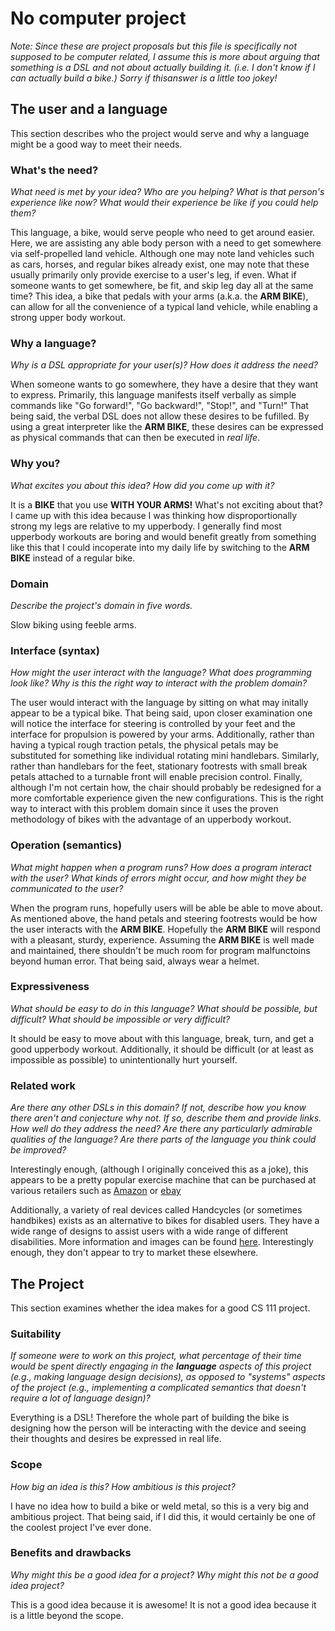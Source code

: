 # No computer project

_Note: Since these are project proposals but this file is specifically not_
_supposed to be computer related, I assume this is more about arguing that_
_something is a DSL and not about actually building it. (i.e. I don't know_
_if I can actually build a bike.) Sorry if thisanswer is a little too jokey!_

## The user and a language
This section describes who the project would serve and why a language might be a
good way to meet their needs.

### What's the need?
_What need is met by your idea? Who are you helping? What is that person's
experience like now? What would their experience be like if you could help 
them?_

This language, a bike, would serve people who need to get around easier.
Here, we are assisting any able body person with a need to get somewhere
via self-propelled land vehicle. Although one may note land vehicles such as
cars, horses, and regular bikes already exist, one may note that these usually
primarily only provide exercise to a user's leg, if even. What if someone
wants to get somewhere, be fit, and skip leg day all at the same time? This
idea, a bike that pedals with your arms (a.k.a. the __ARM BIKE__), can allow
for all the convenience of a typical land vehicle, while enabling a strong
upper body workout.

### Why a language?
_Why is a DSL appropriate for your user(s)? How does it address the need?_

When someone wants to go somewhere, they have a desire that they want to
express. Primarily, this language manifests itself verbally as simple commands
like "Go forward!", "Go backward!", "Stop!", and "Turn!" That being said,
the verbal DSL does not allow these desires to be fufilled. By using a great
interpreter like the __ARM BIKE__, these desires can be expressed as
physical commands that can then be executed in _real life_.

### Why you?
_What excites you about this idea? How did you come up with it?_

It is a __BIKE__ that you use __WITH YOUR ARMS!__ What's not exciting about
that? I came up with this idea because I was thinking how disproportionally
strong my legs are relative to my upperbody. I generally find most upperbody
workouts are boring and would benefit greatly from something like this that
I could incoperate into my daily life by switching to the __ARM BIKE__ instead
of a regular bike.

### Domain
_Describe the project's domain in five words._

Slow biking using feeble arms.

### Interface (syntax)
_How might the user interact with the language? What does programming look 
like? Why is this the right way to interact with the problem domain?_ 

The user would interact with the language by sitting on what may initally
appear to be a typical bike. That being said, upon closer examination one
will notice the interface for steering is controlled by your feet and the
interface for propulsion is powered by your arms. Additionally, rather
than having a typical rough traction petals, the physical petals
may be substituted for something like individual rotating mini handlebars.
Similarly, rather than handlebars for the feet, stationary footrests with 
small break petals attached to a turnable front will enable precision control. Finally, although I'm not certain how, the chair should probably be
redesigned for a more comfortable experience given the new configurations.
This is the right way to interact with this problem domain since it uses
the proven methodology of bikes with the advantage of an upperbody workout.

### Operation (semantics)
_What might happen when a program runs? How does a program interact with the
user? What kinds of errors might occur, and how might they be communicated to
the user?_

When the program runs, hopefully users will be able be able to move about.
As mentioned above, the hand petals and steering footrests would be how
the user interacts with the __ARM BIKE__. Hopefully the __ARM BIKE__ will
respond with a pleasant, sturdy, experience. Assuming the __ARM BIKE__
is well made and maintained, there shouldn't be much room for program
malfunctoins beyond human error. That being said, always wear a helmet.

### Expressiveness
_What should be easy to do in this language? What should be possible, but
difficult? What should be impossible or very difficult?_

It should be easy to move about with this language, break, turn, and get a
good upperbody workout. Additionally, it should be difficult (or at least
as impossible as possible) to unintentionally hurt yourself.

### Related work
_Are there any other DSLs in this domain? If not, describe how you know there
aren't and conjecture why not. If so, describe them and provide links. How well 
do they address the need? Are there any particularly admirable qualities of the
language? Are there parts of the language you think could be improved?_

Interestingly enough, (although I originally conceived this as a joke), this
appears to be a pretty popular exercise machine that can be purchased at
various retailers such as
[Amazon](http://www.amazon.com/MagneTrainer-ER-Mini-Exercise-Bike-Exerciser/dp/B000V53KD8)
or [ebay](http://www.ebay.com/bhp/arm-bike)

Additionally, a variety of real devices called Handcycles (or sometimes
handbikes) exists as an alternative to bikes for disabled users. They have a
wide range of designs to assist users with a wide range of different
disabilities. More information and images can be found
[here](https://en.wikipedia.org/wiki/Handcycle). Interestingly enough,
they don't appear to try to market these elsewhere.

## The Project
This section examines whether the idea makes for a good CS 111 project.


### Suitability
_If someone were to work on this project, what percentage of their time would be
spent directly engaging in the **language** aspects of this project (e.g.,
making language design decisions), as opposed to "systems" aspects of the
project (e.g., implementing a complicated semantics that doesn't require a lot
of language design)?_

Everything is a DSL! Therefore the whole part of building the bike is
designing how the person will be interacting with the device and seeing
their thoughts and desires be expressed in real life.

### Scope
_How big an idea is this? How ambitious is this project?_

I have no idea how to build a bike or weld metal, so this is a very big and
ambitious project. That being said, if I did this, it would certainly be one
of the coolest project I've ever done.

### Benefits and drawbacks
_Why might this be a good idea for a project? Why might this not be a good idea 
project?_

This is a good idea because it is awesome! It is not a good idea because it is a
little beyond the scope. 